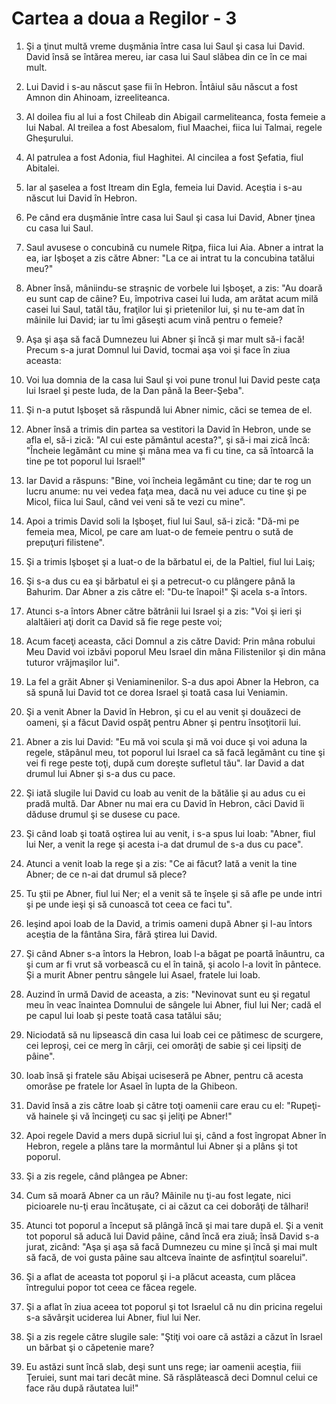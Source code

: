 # Cartea a doua a Regilor - 3

1. Şi a ţinut multă vreme duşmănia între casa lui Saul şi casa lui David. David însă se întărea mereu, iar casa lui Saul slăbea din ce în ce mai mult. 

2. Lui David i s-au născut şase fii în Hebron. Întâiul său născut a fost Amnon din Ahinoam, izreeliteanca. 

3. Al doilea fiu al lui a fost Chileab din Abigail carmeliteanca, fosta femeie a lui Nabal. Al treilea a fost Abesalom, fiul Maachei, fiica lui Talmai, regele Gheşurului. 

4. Al patrulea a fost Adonia, fiul Haghitei. Al cincilea a fost Şefatia, fiul Abitalei. 

5. Iar al şaselea a fost Itream din Egla, femeia lui David. Aceştia i s-au născut lui David în Hebron. 

6. Pe când era duşmănie între casa lui Saul şi casa lui David, Abner ţinea cu casa lui Saul. 

7. Saul avusese o concubină cu numele Riţpa, fiica lui Aia. Abner a intrat la ea, iar Işboşet a zis către Abner: "La ce ai intrat tu la concubina tatălui meu?" 

8. Abner însă, mâniindu-se straşnic de vorbele lui Işboşet, a zis: "Au doară eu sunt cap de câine? Eu, împotriva casei lui Iuda, am arătat acum milă casei lui Saul, tatăl tău, fraţilor lui şi prietenilor lui, şi nu te-am dat în mâinile lui David; iar tu îmi găseşti acum vină pentru o femeie? 

9. Aşa şi aşa să facă Dumnezeu lui Abner şi încă şi mar mult să-i facă! Precum s-a jurat Domnul lui David, tocmai aşa voi şi face în ziua aceasta: 

10. Voi lua domnia de la casa lui Saul şi voi pune tronul lui David peste caţa lui Israel şi peste Iuda, de la Dan până la Beer-Şeba". 

11. Şi n-a putut Işboşet să răspundă lui Abner nimic, căci se temea de el. 

12. Abner însă a trimis din partea sa vestitori la David în Hebron, unde se afla el, să-i zică: "Al cui este pământul acesta?", şi să-i mai zică încă: "Încheie legământ cu mine şi mâna mea va fi cu tine, ca să întoarcă la tine pe tot poporul lui Israel!" 

13. Iar David a răspuns: "Bine, voi încheia legământ cu tine; dar te rog un lucru anume: nu vei vedea faţa mea, dacă nu vei aduce cu tine şi pe Micol, fiica lui Saul, când vei veni să te vezi cu mine". 

14. Apoi a trimis David soli la Işboşet, fiul lui Saul, să-i zică: "Dă-mi pe femeia mea, Micol, pe care am luat-o de femeie pentru o sută de prepuţuri filistene". 

15. Şi a trimis Işboşet şi a luat-o de la bărbatul ei, de la Paltiel, fiul lui Laiş; 

16. Şi s-a dus cu ea şi bărbatul ei şi a petrecut-o cu plângere până la Bahurim. Dar Abner a zis către el: "Du-te înapoi!" Şi acela s-a întors. 

17. Atunci s-a întors Abner către bătrânii lui Israel şi a zis: "Voi şi ieri şi alaltăieri aţi dorit ca David să fie rege peste voi; 

18. Acum faceţi aceasta, căci Domnul a zis către David: Prin mâna robului Meu David voi izbăvi poporul Meu Israel din mâna Filistenilor şi din mâna tuturor vrăjmaşilor lui". 

19. La fel a grăit Abner şi Veniaminenilor. S-a dus apoi Abner la Hebron, ca să spună lui David tot ce dorea Israel şi toată casa lui Veniamin. 

20. Şi a venit Abner la David în Hebron, şi cu el au venit şi douăzeci de oameni, şi a făcut David ospăţ pentru Abner şi pentru însoţitorii lui. 

21. Abner a zis lui David: "Eu mă voi scula şi mă voi duce şi voi aduna la regele, stăpânul meu, tot poporul lui Israel ca să facă legământ cu tine şi vei fi rege peste toţi, după cum doreşte sufletul tău". Iar David a dat drumul lui Abner şi s-a dus cu pace. 

22. Şi iată slugile lui David cu Ioab au venit de la bătălie şi au adus cu ei pradă multă. Dar Abner nu mai era cu David în Hebron, căci David îi dăduse drumul şi se dusese cu pace. 

23. Şi când Ioab şi toată oştirea lui au venit, i s-a spus lui Ioab: "Abner, fiul lui Ner, a venit la rege şi acesta i-a dat drumul de s-a dus cu pace". 

24. Atunci a venit Ioab la rege şi a zis: "Ce ai făcut? Iată a venit la tine Abner; de ce n-ai dat drumul să plece? 

25. Tu ştii pe Abner, fiul lui Ner; el a venit să te înşele şi să afle pe unde intri şi pe unde ieşi şi să cunoască tot ceea ce faci tu". 

26. Ieşind apoi Ioab de la David, a trimis oameni după Abner şi l-au întors aceştia de la fântâna Sira, fără ştirea lui David. 

27. Şi când Abner s-a întors la Hebron, Ioab l-a băgat pe poartă înăuntru, ca şi cum ar fi vrut să vorbească cu el în taină, şi acolo l-a lovit în pântece. Şi a murit Abner pentru sângele lui Asael, fratele lui Ioab. 

28. Auzind în urmă David de aceasta, a zis: "Nevinovat sunt eu şi regatul meu în veac înaintea Domnului de sângele lui Abner, fiul lui Ner; cadă el pe capul lui Ioab şi peste toată casa tatălui său; 

29. Niciodată să nu lipsească din casa lui Ioab cei ce pătimesc de scurgere, cei leproşi, cei ce merg în cârji, cei omorâţi de sabie şi cei lipsiţi de pâine". 

30. Ioab însă şi fratele său Abişai uciseseră pe Abner, pentru că acesta omorâse pe fratele lor Asael în lupta de la Ghibeon. 

31. David însă a zis către Ioab şi către toţi oamenii care erau cu el: "Rupeţi-vă hainele şi vă încingeţi cu sac şi jeliţi pe Abner!" 

32. Apoi regele David a mers după sicriul lui şi, când a fost îngropat Abner în Hebron, regele a plâns tare la mormântul lui Abner şi a plâns şi tot poporul. 

33. Şi a zis regele, când plângea pe Abner: 

34. Cum să moară Abner ca un rău? Mâinile nu ţi-au fost legate, nici picioarele nu-ţi erau încătuşate, ci ai căzut ca cei doborâţi de tâlhari!

35. Atunci tot poporul a început să plângă încă şi mai tare după el. Şi a venit tot poporul să aducă lui David pâine, când încă era ziuă; însă David s-a jurat, zicând: "Aşa şi aşa să facă Dumnezeu cu mine şi încă şi mai mult să facă, de voi gusta pâine sau altceva înainte de asfinţitul soarelui". 

36. Şi a aflat de aceasta tot poporul şi i-a plăcut aceasta, cum plăcea întregului popor tot ceea ce făcea regele. 

37. Şi a aflat în ziua aceea tot poporul şi tot Israelul că nu din pricina regelui s-a săvârşit uciderea lui Abner, fiul lui Ner. 

38. Şi a zis regele către slugile sale: "Ştiţi voi oare că astăzi a căzut în Israel un bărbat şi o căpetenie mare? 

39. Eu astăzi sunt încă slab, deşi sunt uns rege; iar oamenii aceştia, fiii Ţeruiei, sunt mai tari decât mine. Să răsplătească deci Domnul celui ce face rău după răutatea lui!" 

